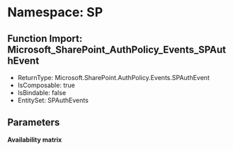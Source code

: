 # Namespace: SP

## Function Import: Microsoft_SharePoint_AuthPolicy_Events_SPAuthEvent

- ReturnType: Microsoft.SharePoint.AuthPolicy.Events.SPAuthEvent
- IsComposable: true
- IsBindable: false
- EntitySet: SPAuthEvents

## Parameters

**Availability matrix**

